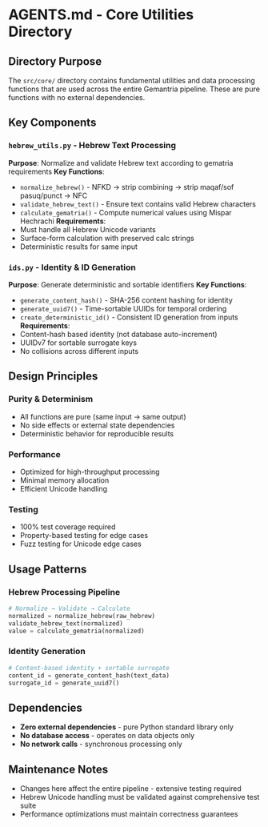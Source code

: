 # AGENTS.md - Core Utilities Directory

## Directory Purpose
The `src/core/` directory contains fundamental utilities and data processing functions that are used across the entire Gemantria pipeline. These are pure functions with no external dependencies.

## Key Components

### `hebrew_utils.py` - Hebrew Text Processing
**Purpose**: Normalize and validate Hebrew text according to gematria requirements
**Key Functions**:
- `normalize_hebrew()` - NFKD → strip combining → strip maqaf/sof pasuq/punct → NFC
- `validate_hebrew_text()` - Ensure text contains valid Hebrew characters
- `calculate_gematria()` - Compute numerical values using Mispar Hechrachi
**Requirements**:
- Must handle all Hebrew Unicode variants
- Surface-form calculation with preserved calc strings
- Deterministic results for same input

### `ids.py` - Identity & ID Generation
**Purpose**: Generate deterministic and sortable identifiers
**Key Functions**:
- `generate_content_hash()` - SHA-256 content hashing for identity
- `generate_uuid7()` - Time-sortable UUIDs for temporal ordering
- `create_deterministic_id()` - Consistent ID generation from inputs
**Requirements**:
- Content-hash based identity (not database auto-increment)
- UUIDv7 for sortable surrogate keys
- No collisions across different inputs

## Design Principles

### Purity & Determinism
- All functions are pure (same input → same output)
- No side effects or external state dependencies
- Deterministic behavior for reproducible results

### Performance
- Optimized for high-throughput processing
- Minimal memory allocation
- Efficient Unicode handling

### Testing
- 100% test coverage required
- Property-based testing for edge cases
- Fuzz testing for Unicode edge cases

## Usage Patterns

### Hebrew Processing Pipeline
```python
# Normalize → Validate → Calculate
normalized = normalize_hebrew(raw_hebrew)
validate_hebrew_text(normalized)
value = calculate_gematria(normalized)
```

### Identity Generation
```python
# Content-based identity + sortable surrogate
content_id = generate_content_hash(text_data)
surrogate_id = generate_uuid7()
```

## Dependencies
- **Zero external dependencies** - pure Python standard library only
- **No database access** - operates on data objects only
- **No network calls** - synchronous processing only

## Maintenance Notes
- Changes here affect the entire pipeline - extensive testing required
- Hebrew Unicode handling must be validated against comprehensive test suite
- Performance optimizations must maintain correctness guarantees

